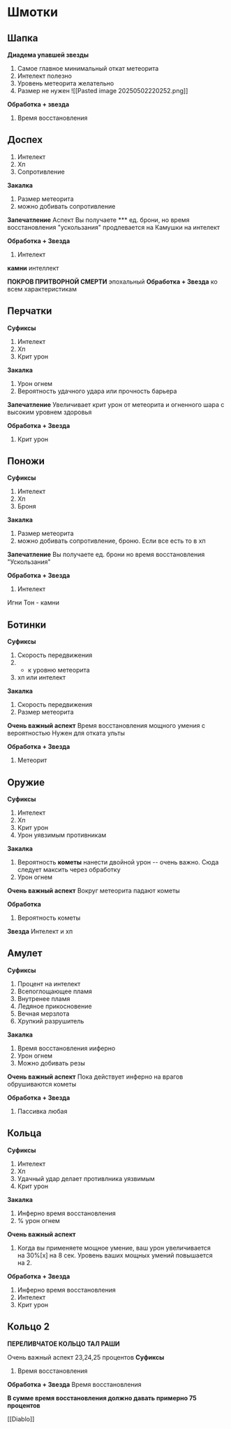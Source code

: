 # Шмотки
## Шапка

**Диадема упавшей звезды** 
1. Самое главное минимальный откат метеорита
2. Интелект полезно
3. Уровень метеорита желательно
4. Размер не нужен
![[Pasted image 20250502220252.png]]

**Обработка + звезда**
1. Время восстановления

## Доспех

1. Интелект
2. Хп
3. Сопротивление

**Закалка** 
1. Размер метеорита
2. можно добивать сопротивление

**Запечатление**
Аспект Вы получаете *** ед. брони, но время восстановления "ускользания" продлевается на
Камушки на интелект

**Обработка + Звезда**
1. Интелект

**камни** интеллект 

**ПОКРОВ ПРИТВОРНОЙ СМЕРТИ** эпохальный
**Обработка + Звезда** ко всем характеристикам
## Перчатки

**Суфиксы**
1. Интелект 
2. Хп
3. Крит урон

**Закалка**
1. Урон огнем
2. Вероятность удачного удара или прочность барьера

**Запечатление**
Увеличивает крит урон от метеорита и огненного шара с высоким уровнем здоровья

**Обработка + Звезда**
1. Крит урон
## Поножи

**Суфиксы**
1. Интелект
2. Хп
3. Броня

**Закалка** 
1. Размер метеорита
2. можно добивать сопротивление, броню. Если все есть то в хп

**Запечатление**
Вы получаете ед. брони но время восстановления "Ускользания"

**Обработка + Звезда**
1. Интелект

Игни Тон - камни
## Ботинки

**Суфиксы**
1. Скорость передвижения 
2. + к уровню метеорита
3. хп или интелект

**Закалка** 
1. Скорость передвижения
2. Размер метеорита

**Очень важный аспект**
Время восстановления мощного умения с вероятностью
Нужен для отката ульты

**Обработка + Звезда**
1. Метеорит

## Оружие 

**Суфиксы**
1. Интелект
2. Хп
3. Крит урон
4. Урон уявзимым противникам

**Закалка**
1. Вероятность **кометы** нанести двойной урон -- очень важно. Сюда следует максить через обработку
2. Урон огнем

**Очень важный аспект**
Вокруг метеорита падают кометы

**Обработка**
1. Вероятность кометы

**Звезда**
Интелект и хп

## Амулет 

**Суфиксы**
1. Процент на интелект
2. Всепоглощающее пламя
3. Внутренее пламя
4. Ледяное прикосновение
5. Вечная мерзлота
6. Хрупкий разрушитель

**Закалка**
1. Время восстановления ииферно
2. Урон огнем
3. Можно добивать резы

**Очень важный аспект**
Пока действует инферно на врагов обрушиваются кометы

**Обработка + Звезда**
1. Пассивка любая
## Кольца 

**Суфиксы**
1. Интелект
2. Хп
3. Удачный удар делает противлника уязвимым
4. Крит урон

**Закалка**
1. Инферно время восстановления
2. % урон огнем

**Очень важный аспект**
1. Когда вы применяете мощное умение, ваш урон увеличивается на 30%[x] на 8 сек. Уровень ваших мощных умений повышается на 2.

**Обработка + Звезда**
1. Инферно время восстановления
2. Интелект
3. Крит урон


## Кольцо 2

**ПЕРЕЛИВЧАТОЕ КОЛЬЦО ТАЛ РАШИ**

Очень важный аспект 23,24,25 процентов
**Суфиксы**
1. Время восстановления 

**Обработка + Звезда**
Время восстановления

**В сумме время восстановления должно давать примерно 75 процентов**

[[Diablo]]